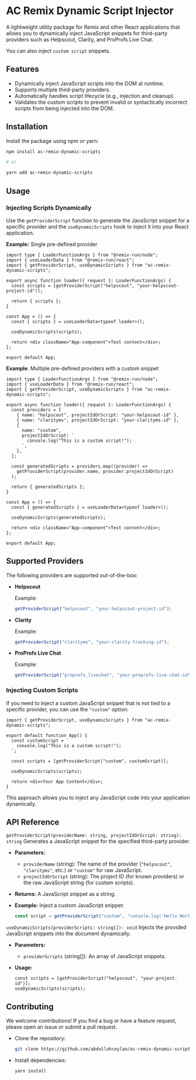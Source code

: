 # AC Remix Dynamic Script Injector

A lightweight utility package for Remix and other React applications that allows you to dynamically inject JavaScript snippets for third-party providers such as Helpscout, Clarity, and ProProfs Live Chat.

You can also inject `custom script` snippets.

## Features

- Dynamically inject JavaScript scripts into the DOM at runtime.
- Supports multiple third-party providers.
- Automatically handles script lifecycle (e.g., injection and cleanup).
- Validates the custom scripts to prevent invalid or syntactically incorrect scripts from being injected into the DOM.

## Installation

Install the package using npm or yarn:

```bash
npm install ac-remix-dynamic-scripts

# or

yarn add ac-remix-dynamic-scripts
```

## Usage

### Injecting Scripts Dynamically

Use the `getProviderScript` function to generate the JavaScript snippet for a specific provider and the `useDynamicScripts` hook to inject it into your React application.

**Example:** Single pre-defined provider

```tsx
import type { LoaderFunctionArgs } from "@remix-run/node";
import { useLoaderData } from "@remix-run/react";
import { getProviderScript, useDynamicScripts } from "ac-remix-dynamic-scripts";

export async function loader({ request }: LoaderFunctionArgs) {
  const scripts = [getProviderScript("helpscout", "your-helpscout-project-id")];

  return { scripts };
}

const App = () => {
  const { scripts } = useLoaderData<typeof loader>();

  useDynamicScripts(scripts);

  return <div className="App-component">Test content</div>;
};

export default App;
```

**Example**: Multiple pre-defined providers with a custom snippet

```tsx
import type { LoaderFunctionArgs } from "@remix-run/node";
import { useLoaderData } from "@remix-run/react";
import { getProviderScript, useDynamicScripts } from "ac-remix-dynamic-scripts";

export async function loader({ request }: LoaderFunctionArgs) {
  const providers = [
    { name: "helpscout", projectIdOrScript: "your-helpscout-id" },
    { name: "clarityms", projectIdOrScript: "your-clarityms-id" },
    {
      name: "custom",
      projectIdOrScript: `
        console.log("This is a custom script!");
      `,
    },
  ];

  const generatedScripts = providers.map((provider) =>
    getProviderScript(provider.name, provider.projectIdOrScript)
  );

  return { generatedScripts };
}

const App = () => {
  const { generatedScripts } = useLoaderData<typeof loader>();

  useDynamicScripts(generatedScripts);

  return <div className="App-component">Test content</div>;
};

export default App;
```

## Supported Providers

The following providers are supported out-of-the-box:

- **Helpscout**

  Example:

  ```typescript
  getProviderScript("helpscout", "your-helpscout-project-id");
  ```

- **Clarity**

  Example:

  ```typescript
  getProviderScript("clarityms", "your-clarity-tracking-id");
  ```

- **ProProfs Live Chat**

  Example:

  ```typescript
  getProviderScript("proprofs_livechat", "your-proprofs-live-chat-id");
  ```

### Injecting Custom Scripts

If you need to inject a custom JavaScript snippet that is not tied to a specific provider, you can use the `"custom"` option:

```tsx
import { getProviderScript, useDynamicScripts } from "ac-remix-dynamic-scripts";

export default function App() {
  const customScript = `
    console.log("This is a custom script!");
  `;

  const scripts = [getProviderScript("custom", customScript)];

  useDynamicScripts(scripts);

  return <div>Your App Content</div>;
}
```

This approach allows you to inject any JavaScript code into your application dynamically.

## API Reference

`getProviderScript(providerName: string, projectIdOrScript: string): string`
Generates a JavaScript snippet for the specified third-party provider.

- **Parameters:**

  - `providerName` (string): The name of the provider (`"helpscout"`, `"clarityms"`, etc.) or `"custom"` for raw JavaScript.
  - `projectIdOrScript` (string): The project ID (for known providers) or the raw JavaScript string (for custom scripts).

- **Returns:** A JavaScript snippet as a string.

- **Example:** Inject a custom JavaScript snippet:

  ```typescript
  const script = getProviderScript("custom", "console.log('Hello World');");
  ```

`useDynamicScripts(providerScripts: string[]): void`
Injects the provided JavaScript snippets into the document <head> dynamically.

- **Parameters:**

  - `providerScripts` (string[]): An array of JavaScript snippets.

- **Usage:**

  ```tsx
  const scripts = [getProviderScript("helpscout", "your-project-id")];
  useDynamicScripts(scripts);
  ```

## Contributing

We welcome contributions! If you find a bug or have a feature request, please open an issue or submit a pull request.

- Clone the repository:

  ```bash
  git clone https://github.com/abdullahceylan/ac-remix-dynamic-scripts.git
  ```

- Install dependencies:
  ```bash
  yarn install
  ```
